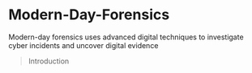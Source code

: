 # Modern-Day-Forensics
Modern-day forensics uses advanced digital techniques to investigate cyber incidents and uncover digital evidence

> Introduction
